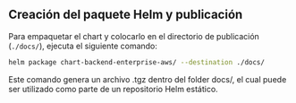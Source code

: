 ## Creación del paquete Helm y publicación

Para empaquetar el chart y colocarlo en el directorio de publicación (`./docs/`), ejecuta el siguiente comando:

```bash
helm package chart-backend-enterprise-aws/ --destination ./docs/

```

Este comando genera un archivo .tgz dentro del folder docs/, el cual puede ser utilizado como parte de un repositorio Helm estático.